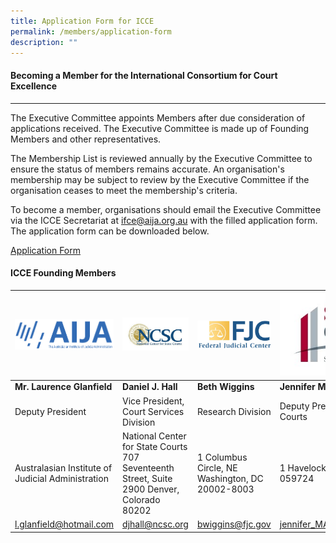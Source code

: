 ```yaml
---
title: Application Form for ICCE
permalink: /members/application-form
description: ""
---
```


#### **Becoming a Member for the International Consortium for Court Excellence**
---

The Executive Committee appoints Members after due consideration of applications received. The Executive Committee is made up of Founding Members and other representatives.

The Membership List is reviewed annually by the Executive Committee to ensure the status of members remains accurate. An organisation's membership may be subject to review by the Executive Committee if the organisation ceases to meet the membership's criteria.

To become a member, organisations should email the Executive Committee via the ICCE Secretariat at ifce@aija.org.au with the filled application form. The application form can be downloaded below.

[Application Form](/files/application-form/ICCE%20Membership%20Application.pdf)

#### **ICCE Founding Members**

| ![Australasian Institute of Judicial Administration of Australia](/images/icce-founding-members/aija.jpg) | ![National Center for State Courts of the US](/images/icce-founding-members/ncsc.jpg)| ![Federal Judicial Center of the US](/images/icce-founding-members/fjc.jpg) | ![State Courts of Singapore](/images/icce-founding-members/statecourts.jpg)|
| -------- | -------- | -------- | ---------|
| **Mr. Laurence Glanfield** |**Daniel J. Hall** |**Beth Wiggins**  | **Jennifer Marie**|
| Deputy President | Vice President, Court Services Division | Research Division |   Deputy Presiding Judge, State Courts|
|Australasian Institute of Judicial Administration | National Center for State Courts 707 Seventeenth Street, Suite 2900 Denver, Colorado 80202 |1 Columbus Circle, NE Washington, DC 20002-8003 | 1 Havelock Square Singapore 059724  |
| l.glanfield@hotmail.com | djhall@ncsc.org | bwiggins@fjc.gov | jennifer_MARIE@statecourts.gov.sg |